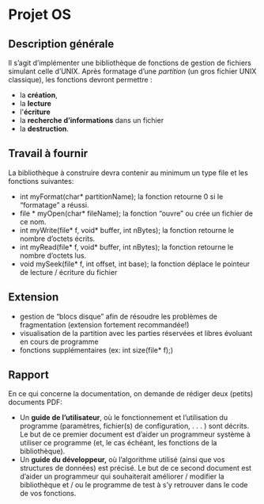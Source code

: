 # Projet OS
## Description générale
Il s’agit d’implémenter une bibliothèque de fonctions de gestion de fichiers simulant celle d’UNIX. 
Après formatage d’une _partition_ (un gros fichier UNIX classique), les fonctions devront permettre : 
 - la **création**,
 - la **lecture**
 - l'**écriture**
 - la **recherche d’informations** dans un fichier
 - la **destruction**.
## Travail à fournir
La bibliothèque à construire devra contenir au minimum un type file et les fonctions suivantes: 
  - int myFormat(char* partitionName); la fonction retourne 0 si le “formatage” a réussi.
  - file * myOpen(char* fileName); la fonction “ouvre” ou crée un fichier de ce nom.
  - int myWrite(file* f, void* buffer, int nBytes); la fonction retourne le nombre d’octets écrits.
  - int myRead(file* f, void* buffer, int nBytes); la fonction retourne le nombre d’octets lus.
  - void mySeek(file* f, int offset, int base); la fonction déplace le pointeur de lecture / écriture du fichier
## Extension 
- gestion de “blocs disque” afin de résoudre les problèmes de fragmentation (extension fortement recommandée!)
- visualisation de la partition avec les parties réservées et libres évoluant en cours de programme
- fonctions supplémentaires (ex: int size(file* f);)

## Rapport 
En ce qui concerne la documentation, on demande de rédiger deux (petits) documents PDF: 
- Un **guide de l’utilisateur**, où le fonctionnement et l’utilisation du programme (paramètres, fichier(s) de configuration, . . . ) sont décrits. Le but de ce premier document est d’aider un programmeur système à utiliser ce programme (et, le cas échéant, les fonctions de la bibliothèque).
- Un **guide du développeur,** où l’algorithme utilisé (ainsi que vos structures de données) est précisé. Le but de ce second document est d’aider un programmeur qui souhaiterait améliorer / modifier la bibliothèque et / ou le programme de test à s’y retrouver dans le code de vos fonctions.
